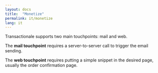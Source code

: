 ```yaml
---
layout: docs
title:  "Monetize"
permalink: it/monetize
lang: it
---
```


Transactionale supports two main touchpoints: mail and web. 

The **mail touchpoint** requires a server-to-server call to trigger the email sending. 

The **web touchpoint** requires putting a simple snippet in the desired page, usually the order confirmation page.

